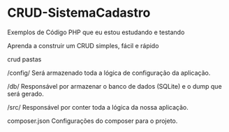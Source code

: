 # CRUD-SistemaCadastro

Exemplos de Código PHP que eu estou estudando e testando

Aprenda a construir um CRUD simples, fácil e rápido

crud pastas

/config/
Será armazenado toda a lógica de configuração da aplicação.

/db/
Responsável por armazenar o banco de dados (SQLite) e o dump que será gerado.

/src/
Responsável por conter toda a lógica da nossa aplicação.

composer.json
Configurações do composer para o projeto.
